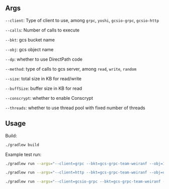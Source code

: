 ## Args
`--client`: Type of client to use, among `grpc`, `yoshi`, `gcsio-grpc`, `gcsio-http`

`--calls`: Number of calls to execute

`--bkt`: gcs bucket name

`--obj`: gcs object name

`--dp`: whether to use DirectPath code

`--method`: type of calls to gcs server, among `read`, `write`, `random`

`--size`: total size in KB for read/write

`--buffSize`: buffer size in KB for read

`--conscrypt`: whether to enable Conscrypt

`--threads`: whether to use thread pool with fixed number of threads


## Usage

Build:

```sh
./gradlew build
```

Example test run:

```sh
./gradlew run --args="--client=grpc --bkt=gcs-grpc-team-weiranf --obj=1kb --calls=100 --method=read"
```

```sh
./gradlew run --args="--client=http --bkt=gcs-grpc-team-weiranf --obj=upload-1kb --calls=100 --method=write --size=1"
```

```sh
./gradlew run --args="--client=gcsio-grpc --bkt=gcs-grpc-team-weiranf --obj=random-1gb --size=1048576 --buffSize=100 --method=random --calls=3"
```
